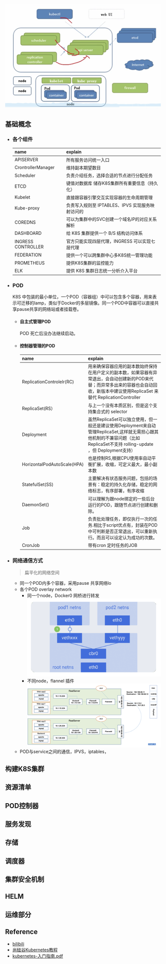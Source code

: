 ![](../../../.images/k8s/framework.png ':size=90%')

## 基础概念
* ### 各个组件
    |name| explain|
    | -- | -- |
    |APISERVER          | 所有服务访问统一入口 |
    |CrontrollerManager | 维持副本期望数目 |
    |Scheduler          | 负责介绍任务，选择合适的节点进行分配任务 |
    |ETCD               | 键值对数据库  储存K8S集群所有重要信息（持久化）|
    |Kubelet            | 直接跟容器引擎交互实现容器的生命周期管理 |
    |Kube-proxy         | 负责写入规则至 IPTABLES、IPVS 实现服务映射访问的 |
    |COREDNS            | 可以为集群中的SVC创建一个域名IP的对应关系解析 |
    |DASHBOARD          | 给 K8S 集群提供一个 B/S 结构访问体系 |
    |INGRESS CONTROLLER | 官方只能实现四层代理，INGRESS 可以实现七层代理 |
    |FEDERATION         | 提供一个可以跨集群中心多K8S统一管理功能 |
    |PROMETHEUS         | 提供K8S集群的监控能力 |
    |ELK                | 提供 K8S 集群日志统一分析介入平台 |
* ### POD
    K8S 中包装的最小单位，一个POD（容器组）中可以包含多个容器，用来表示可迁移的lamp，类似于Docker的多层镜像。同一个POD中容器可以直接共享pause共享的网络站或者挂载卷。
    * #### 自主式管理POD
        POD 死亡后没办法继续启动。
    * #### 控制器管理的POD
        |name| explain|
        |--  | -- | 
        | ReplicationControlelr(RC) | 用来确保容器应用的副本数始终保持在用户定义的副本数，如果容器有异常退出，会自动创建新的POD来代替；而异常多出来的容器也会自动回收，新版本中建议使用ReplicaSet 来替代 ReplicationController |
        | ReplicaSet(RS）           | 与上一个没有本质区别，但是这个支持集合式的 selector |
        | Deployment                | 虽然ReplicaSet可以独立使用，但一般还是建议使用Deployment来自动管理ReplicaSet,这样就无需担心跟其他机制的不兼容问题（比如ReplicaSet不支持 rolling-update ，但 Deployment支持）|
        | HorizontalPodAutoScale(HPA) | 也是控制RS,根据CPU使用率自动平衡扩展，收缩，可定义最大，最小副本数 |
        | StatefulSet(SS)           | 主要解决有状态服务问题，包括的场景有：稳定的持久化存储，稳定的网络标志，有序部署，有序收缩 |
        | DaemonSet()               | 可以理解为跟node绑定的一些后台运行的POD，跟随节点进行创建和删除。|
        | Job                       | 负责批处理任务，即仅执行一次的任务.相比于script优点有，封装在POD中可判断是否正常退出，可以重新执行。而且可以设定认为成功的次数。 |
        | CronJob                   | 带有cron 定时任务的JOB |

* ### 网络通信方式
    > 扁平化的网络空间
    * 同一个POD内多个容器，采用pause 共享网络lo
    * 各个POD overlay network
        - 同一个node，Docker0 网桥进行转发
        ![](../../../.images/k8s/docker0.png ':size=80%')
        - 不同node，flannel 插件
        ![](../../../.images/k8s/flannel.png)
    * POD与service之间的通信，IPVS，iptables，

## 构建K8S集群

## 资源清单

## POD控制器

## 服务发现

## 存储

## 调度器

## 集群安全机制

## HELM

## 运维部分

## Reference
* [bilibili](https://www.bilibili.com/video/BV1w4411y7Go)
* [尚硅谷Kubernetes教程](https://pan.baidu.com/s/1gbNLotwVjxe_hLZcDnfAfQ?pwd=f8v2 )
* [kubernetes-入门指南.pdf](https://pan.baidu.com/s/10vlKFCs1H9FowNm8LyXVpw?pwd=7fkc)
